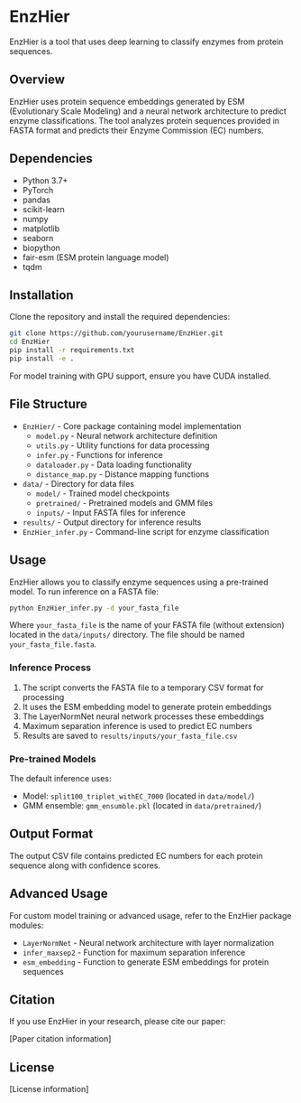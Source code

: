 # EnzHier

EnzHier is a tool that uses deep learning to classify enzymes from protein sequences.

## Overview

EnzHier uses protein sequence embeddings generated by ESM (Evolutionary Scale Modeling) and a neural network architecture to predict enzyme classifications. The tool analyzes protein sequences provided in FASTA format and predicts their Enzyme Commission (EC) numbers.

## Dependencies

- Python 3.7+
- PyTorch
- pandas
- scikit-learn
- numpy
- matplotlib
- seaborn
- biopython
- fair-esm (ESM protein language model)
- tqdm

## Installation

Clone the repository and install the required dependencies:

```bash
git clone https://github.com/yourusername/EnzHier.git
cd EnzHier
pip install -r requirements.txt
pip install -e .
```

For model training with GPU support, ensure you have CUDA installed.

## File Structure

- `EnzHier/` - Core package containing model implementation
  - `model.py` - Neural network architecture definition
  - `utils.py` - Utility functions for data processing
  - `infer.py` - Functions for inference
  - `dataloader.py` - Data loading functionality
  - `distance_map.py` - Distance mapping functions
- `data/` - Directory for data files
  - `model/` - Trained model checkpoints
  - `pretrained/` - Pretrained models and GMM files
  - `inputs/` - Input FASTA files for inference
- `results/` - Output directory for inference results
- `EnzHier_infer.py` - Command-line script for enzyme classification

## Usage

EnzHier allows you to classify enzyme sequences using a pre-trained model. To run inference on a FASTA file:

```bash
python EnzHier_infer.py -d your_fasta_file
```

Where `your_fasta_file` is the name of your FASTA file (without extension) located in the `data/inputs/` directory. The file should be named `your_fasta_file.fasta`.

### Inference Process

1. The script converts the FASTA file to a temporary CSV format for processing
2. It uses the ESM embedding model to generate protein embeddings
3. The LayerNormNet neural network processes these embeddings
4. Maximum separation inference is used to predict EC numbers
5. Results are saved to `results/inputs/your_fasta_file.csv`

### Pre-trained Models

The default inference uses:
- Model: `split100_triplet_withEC_7000` (located in `data/model/`)
- GMM ensemble: `gmm_ensumble.pkl` (located in `data/pretrained/`)

## Output Format

The output CSV file contains predicted EC numbers for each protein sequence along with confidence scores.

## Advanced Usage

For custom model training or advanced usage, refer to the EnzHier package modules:

- `LayerNormNet` - Neural network architecture with layer normalization
- `infer_maxsep2` - Function for maximum separation inference
- `esm_embedding` - Function to generate ESM embeddings for protein sequences

## Citation

If you use EnzHier in your research, please cite our paper:

[Paper citation information]

## License

[License information]
